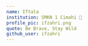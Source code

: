 ```yaml
---
name: Iftala
institution: SMKN 1 Cimahi 🚩
profile_pic: ifzahri.png
quote: Be Brave, Stay Wild
github_user: ifzahri
---
```

